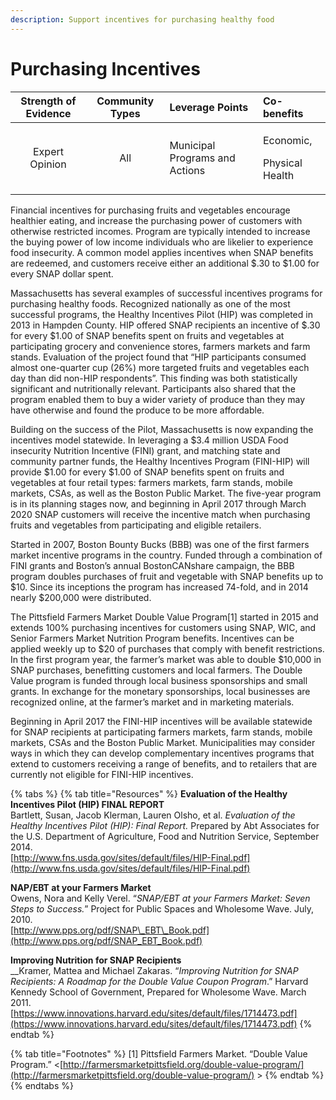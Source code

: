 ```yaml
---
description: Support incentives for purchasing healthy food
---
```


# Purchasing Incentives

<table>
  <thead>
    <tr>
      <th style="text-align:center">Strength of Evidence</th>
      <th style="text-align:center">Community Types</th>
      <th style="text-align:left">Leverage Points</th>
      <th style="text-align:left">Co-benefits</th>
    </tr>
  </thead>
  <tbody>
    <tr>
      <td style="text-align:center">Expert Opinion</td>
      <td style="text-align:center">All</td>
      <td style="text-align:left">Municipal Programs and Actions</td>
      <td style="text-align:left">
        <p>Economic,</p>
        <p>Physical Health</p>
      </td>
    </tr>
  </tbody>
</table>

Financial incentives for purchasing fruits and vegetables encourage healthier eating, and increase the purchasing power of customers with otherwise restricted incomes. Program are typically intended to increase the buying power of low income individuals who are likelier to experience food insecurity. A common model applies incentives when SNAP benefits are redeemed, and customers receive either an additional $.30 to $1.00 for every SNAP dollar spent.

Massachusetts has several examples of successful incentives programs for purchasing healthy foods. Recognized nationally as one of the most successful programs, the Healthy Incentives Pilot \(HIP\) was completed in 2013 in Hampden County. HIP offered SNAP recipients an incentive of $.30 for every $1.00 of SNAP benefits spent on fruits and vegetables at participating grocery and convenience stores, farmers markets and farm stands. Evaluation of the project found that “HIP participants consumed almost one-quarter cup \(26%\) more targeted fruits and vegetables each day than did non-HIP respondents”. This finding was both statistically significant and nutritionally relevant. Participants also shared that the program enabled them to buy a wider variety of produce than they may have otherwise and found the produce to be more affordable.

Building on the success of the Pilot, Massachusetts is now expanding the incentives model statewide. In leveraging a $3.4 million USDA Food insecurity Nutrition Incentive \(FINI\) grant, and matching state and community partner funds, the Healthy Incentives Program \(FINI-HIP\) will provide $1.00 for every $1.00 of SNAP benefits spent on fruits and vegetables at four retail types: farmers markets, farm stands, mobile markets, CSAs, as well as the Boston Public Market. The five-year program is in its planning stages now, and beginning in April 2017 through March 2020 SNAP customers will receive the incentive match when purchasing fruits and vegetables from participating and eligible retailers.

Started in 2007, Boston Bounty Bucks \(BBB\) was one of the first farmers market incentive programs in the country. Funded through a combination of FINI grants and Boston’s annual BostonCANshare campaign, the BBB program doubles purchases of fruit and vegetable with SNAP benefits up to $10. Since its inceptions the program has increased 74-fold, and in 2014 nearly $200,000 were distributed. 

The Pittsfield Farmers Market Double Value Program\[1\] started in 2015 and extends 100% purchasing incentives for customers using SNAP, WIC, and Senior Farmers Market Nutrition Program benefits. Incentives can be applied weekly up to $20 of purchases that comply with benefit restrictions. In the first program year, the farmer’s market was able to double $10,000 in SNAP purchases, benefitting customers and local farmers. The Double Value program is funded through local business sponsorships and small grants. In exchange for the monetary sponsorships, local businesses are recognized online, at the farmer’s market and in marketing materials.

Beginning in April 2017 the FINI-HIP incentives will be available statewide for SNAP recipients at participating farmers markets, farm stands, mobile markets, CSAs and the Boston Public Market. Municipalities may consider ways in which they can develop complementary incentives programs that extend to customers receiving a range of benefits, and to retailers that are currently not eligible for FINI-HIP incentives.

{% tabs %}
{% tab title="Resources" %}
**Evaluation of the Healthy Incentives Pilot \(HIP\) FINAL REPORT**  
Bartlett, Susan, Jacob Klerman, Lauren Olsho, et al. _Evaluation of the Healthy Incentives Pilot \(HIP\): Final Report._ Prepared by Abt Associates for the U.S. Department of Agriculture, Food and Nutrition Service, September 2014.   
[http://www.fns.usda.gov/sites/default/files/HIP-Final.pdf](http://www.fns.usda.gov/sites/default/files/HIP-Final.pdf)

**NAP/EBT at your Farmers Market**  
Owens, Nora and Kelly Verel. “_SNAP/EBT at your Farmers Market: Seven Steps to Success._” Project for Public Spaces and Wholesome Wave. July, 2010.   
[http://www.pps.org/pdf/SNAP\_EBT\_Book.pdf](http://www.pps.org/pdf/SNAP_EBT_Book.pdf)

**Improving Nutrition for SNAP Recipients**  
__Kramer, Mattea and Michael Zakaras. “_Improving Nutrition for SNAP Recipients: A Roadmap for the Double Value Coupon Program_.” Harvard Kennedy School of Government, Prepared for Wholesome Wave. March 2011.   
[https://www.innovations.harvard.edu/sites/default/files/1714473.pdf](https://www.innovations.harvard.edu/sites/default/files/1714473.pdf)
{% endtab %}

{% tab title="Footnotes" %}
\[1\] Pittsfield Farmers Market. “Double Value Program.” &lt;[http://farmersmarketpittsfield.org/double-value-program/](http://farmersmarketpittsfield.org/double-value-program/) &gt;
{% endtab %}
{% endtabs %}

